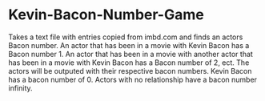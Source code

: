 # Kevin-Bacon-Number-Game

Takes a text file with entries copied from imbd.com and finds an actors Bacon number.
An actor that has been in a movie with Kevin Bacon has a Bacon number 1. An actor
that has been in a movie with another actor that has been in a movie with Kevin Bacon has a 
Bacon number of 2, ect. The actors will be outputed with their respective bacon numbers.
Kevin Bacon has a bacon number of 0. Actors with no relationship have a bacon number infinity.
